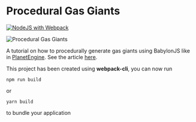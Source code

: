 # Procedural Gas Giants

[![NodeJS with Webpack](https://github.com/BarthPaleologue/procedural-gas-giants/actions/workflows/webpack.yml/badge.svg)](https://github.com/BarthPaleologue/procedural-gas-giants/actions/workflows/webpack.yml)

![Procedural Gas Giants](cover.png)

A tutorial on how to procedurally generate gas giants using BabylonJS like in [PlanetEngine](https://barth.paleologue.fr/planetEngine). See the article [here]().

This project has been created using **webpack-cli**, you can now run

```
npm run build
```

or

```
yarn build
```

to bundle your application

